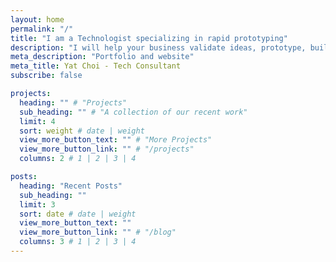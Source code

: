 ```yaml
---
layout: home
permalink: "/"
title: "I am a Technologist specializing in rapid prototyping"
description: "I will help your business validate ideas, prototype, build, and launch - <strong>fast</strong>. With 11+ years at Airbnb, I've built core features and pushed cutting edge R&D in emerging tech. Let's bring your vision to life."
meta_description: "Portfolio and website"
meta_title: Yat Choi - Tech Consultant
subscribe: false

projects:
  heading: "" # "Projects"
  sub_heading: "" # "A collection of our recent work"
  limit: 4
  sort: weight # date | weight
  view_more_button_text: "" # "More Projects"
  view_more_button_link: "" # "/projects"
  columns: 2 # 1 | 2 | 3 | 4

posts:
  heading: "Recent Posts"
  sub_heading: ""
  limit: 3
  sort: date # date | weight
  view_more_button_text: ""
  view_more_button_link: "" # "/blog"
  columns: 3 # 1 | 2 | 3 | 4
---
```

